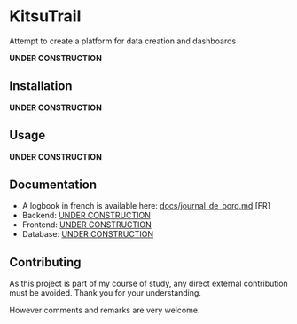# KitsuTrail
Attempt to create a platform for data creation and dashboards

**UNDER CONSTRUCTION**

## Installation
**UNDER CONSTRUCTION**

## Usage
**UNDER CONSTRUCTION**

## Documentation
- A logbook in french is available here: [docs/journal_de_bord.md](./docs/journal_de_bord.md) [FR]
- Backend: [UNDER CONSTRUCTION](./infra/kt_backend/README.md)
- Frontend: [UNDER CONSTRUCTION](./infra/kt_frontend/README.md)
- Database: [UNDER CONSTRUCTION](./infra/kt_database/README.md)

## Contributing
As this project is part of my course of study, any direct external contribution must be avoided. Thank you for your understanding.

However comments and remarks are very welcome.